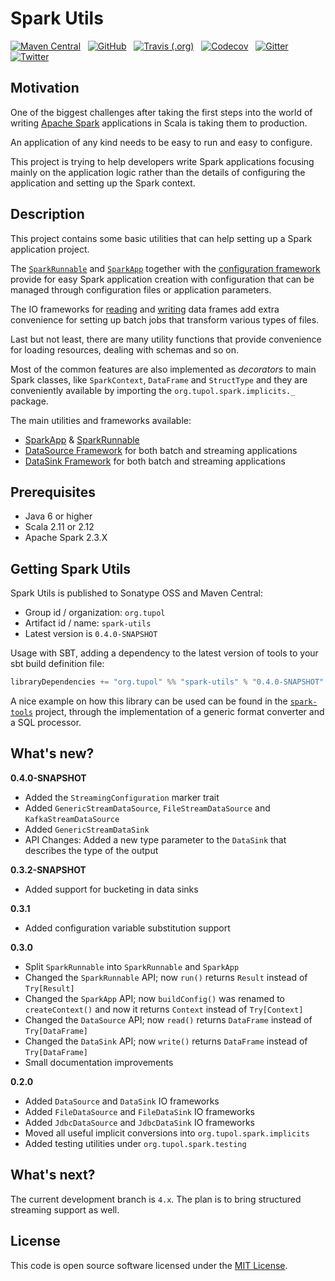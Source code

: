 # Spark Utils #

[![Maven Central](https://img.shields.io/maven-central/v/org.tupol/spark-utils_2.11.svg)](https://mvnrepository.com/artifact/org.tupol/spark-utils) &nbsp;
[![GitHub](https://img.shields.io/github/license/tupol/spark-utils.svg)](https://github.com/tupol/spark-utils/blob/master/LICENSE) &nbsp; 
[![Travis (.org)](https://img.shields.io/travis/tupol/spark-utils.svg)](https://travis-ci.com/tupol/spark-utils) &nbsp; 
[![Codecov](https://img.shields.io/codecov/c/github/tupol/spark-utils.svg)](https://codecov.io/gh/tupol/spark-utils) &nbsp;
[![Gitter](https://badges.gitter.im/spark-utils/spark-utils.svg)](https://gitter.im/spark-utils/spark-utils?utm_source=badge&utm_medium=badge&utm_campaign=pr-badge) &nbsp; 
[![Twitter](https://img.shields.io/twitter/url/https/_tupol.svg?color=%2317A2F2)](https://twitter.com/_tupol) &nbsp; 


## Motivation ##

One of the biggest challenges after taking the first steps into the world of writing
[Apache Spark](https://spark.apache.org/) applications in Scala is taking them to production.

An application of any kind needs to be easy to run and easy to configure.

This project is trying to help developers write Spark applications focusing mainly on the 
application logic rather than the details of configuring the application and setting up the 
Spark context.


## Description ##

This project contains some basic utilities that can help setting up a Spark application project.

The [`SparkRunnable`](docs/spark-runnable.md) and [`SparkApp`](docs/spark-app.md) together with the
[configuration framework](https://github.com/tupol/scala-utils/blob/master/docs/configuration-framework.md)
provide for easy Spark application creation with configuration that can be managed through configuration files or
application parameters.

The IO frameworks for [reading](docs/data-source.md) and [writing](docs/data-sink.md) data frames add extra convenience
for setting up batch jobs that transform various types of files.

Last but not least, there are many utility functions that provide convenience for loading resources, dealing with
schemas and so on.

Most of the common features are also implemented as *decorators* to main Spark classes, like `SparkContext`, `DataFrame`
and `StructType` and they are conveniently available by importing the `org.tupol.spark.implicits._` package.

The main utilities and frameworks available:
- [SparkApp](docs/spark-app.md) & [SparkRunnable](docs/spark-runnable.md)
- [DataSource Framework](docs/data-source.md) for both batch and streaming applications
- [DataSink Framework](docs/data-sink.md) for both batch and streaming applications


## Prerequisites ##

* Java 6 or higher
* Scala 2.11 or 2.12
* Apache Spark 2.3.X


## Getting Spark Utils ##

Spark Utils is published to Sonatype OSS and Maven Central:

- Group id / organization: `org.tupol`
- Artifact id / name: `spark-utils`
- Latest version is `0.4.0-SNAPSHOT`

Usage with SBT, adding a dependency to the latest version of tools to your sbt build definition file:

```scala
libraryDependencies += "org.tupol" %% "spark-utils" % "0.4.0-SNAPSHOT"
```

A nice example on how this library can be used can be found in the
[`spark-tools`](https://github.com/tupol/spark-tools) project, through the implementation
of a generic format converter and a SQL processor.


## What's new? ##

**0.4.0-SNAPSHOT**

- Added the `StreamingConfiguration` marker trait
- Added `GenericStreamDataSource`, `FileStreamDataSource` and `KafkaStreamDataSource`
- Added `GenericStreamDataSink`
- API Changes: Added a new type parameter to the `DataSink` that describes the type of the output

**0.3.2-SNAPSHOT**

- Added support for bucketing in data sinks

**0.3.1**

- Added configuration variable substitution support

**0.3.0**

 - Split `SparkRunnable` into `SparkRunnable` and `SparkApp`
 - Changed the `SparkRunnable` API; now `run()` returns `Result` instead of `Try[Result]`
 - Changed the `SparkApp` API; now `buildConfig()` was renamed to `createContext()` and
   now it returns `Context` instead of `Try[Context]`
 - Changed the `DataSource` API; now `read()` returns `DataFrame` instead of `Try[DataFrame]`
 - Changed the `DataSink` API; now `write()` returns `DataFrame` instead of `Try[DataFrame]`
 - Small documentation improvements

**0.2.0**

 - Added `DataSource` and `DataSink` IO frameworks
 - Added `FileDataSource` and `FileDataSink` IO frameworks
 - Added `JdbcDataSource` and `JdbcDataSink` IO frameworks
 - Moved all useful implicit conversions into `org.tupol.spark.implicits`
 - Added testing utilities under `org.tupol.spark.testing`


## What's next? ##

The current development branch is `4.x`. The plan is to bring structured streaming support as well.


## License ##

This code is open source software licensed under the [MIT License](LICENSE).

